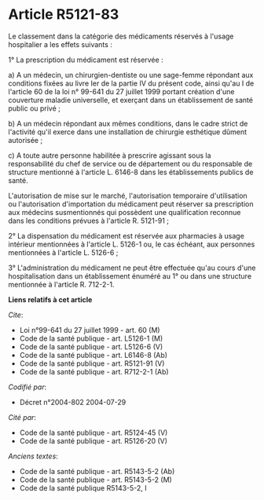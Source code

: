 # Article R5121-83

Le classement dans la catégorie des médicaments réservés à l'usage hospitalier a les effets suivants :

1° La prescription du médicament est réservée :

a) A un médecin, un chirurgien-dentiste ou une sage-femme répondant aux conditions fixées au livre Ier de la partie IV du
présent code, ainsi qu'au I de l'article 60 de la loi n° 99-641 du 27 juillet 1999 portant création d'une couverture maladie
universelle, et exerçant dans un établissement de santé public ou privé ;

b) A un médecin répondant aux mêmes conditions, dans le cadre strict de l'activité qu'il exerce dans une installation de
chirurgie esthétique dûment autorisée ;

c) A toute autre personne habilitée à prescrire agissant sous la responsabilité du chef de service ou de département ou du
responsable de structure mentionné à l'article L. 6146-8 dans les établissements publics de santé.

L'autorisation de mise sur le marché, l'autorisation temporaire d'utilisation ou l'autorisation d'importation du médicament
peut réserver sa prescription aux médecins susmentionnés qui possèdent une qualification reconnue dans les conditions prévues
à l'article R. 5121-91 ;

2° La dispensation du médicament est réservée aux pharmacies à usage intérieur mentionnées à l'article L. 5126-1 ou, le cas
échéant, aux personnes mentionnées à l'article L. 5126-6 ;

3° L'administration du médicament ne peut être effectuée qu'au cours d'une hospitalisation dans un établissement énuméré au
1° ou dans une structure mentionnée à l'article R. 712-2-1.

**Liens relatifs à cet article**

_Cite_:

  - Loi n°99-641 du 27 juillet 1999 - art. 60 (M)
  - Code de la santé publique - art. L5126-1 (M)
  - Code de la santé publique - art. L5126-6 (V)
  - Code de la santé publique - art. L6146-8 (Ab)
  - Code de la santé publique - art. R5121-91 (V)
  - Code de la santé publique - art. R712-2-1 (Ab)

_Codifié par_:

  - Décret n°2004-802 2004-07-29

_Cité par_:

  - Code de la santé publique - art. R5124-45 (V)
  - Code de la santé publique - art. R5126-20 (V)

_Anciens textes_:

  - Code de la santé publique - art. R5143-5-2 (Ab)
  - Code de la santé publique - art. R5143-5-2 (M)
  - Code de la santé publique R5143-5-2, I
